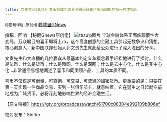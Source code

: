 ```yaml
---
title: 文贵焦点10/20 喜币将成为世界金融回归真正货币职能的唯一性虚拟币
---
```

`秘密翻译组-原创组` [轉載自GNews](https://gnews.org/zh-hans/1606324/)

撰稿：回响 【秘翻Gnews原创组】
![](https://assets.gnews.org/wp-content/uploads/2021/10/WhatsApp-Image-2021-10-20-at-9.22.16-AM.jpeg)ttutu’p图片
全球金融体系正面临颠覆性大变局，万众瞩目的喜币即将上市，这个高度创意的金融工具引起无数争议和猜想。核心创意人，新中国联邦创始人郭文贵先生就此给公众进行了深入浅出的分享。

文贵先生和大直播的几位嘉宾从最基本的定义和概念着手轻松地进行了探讨。什么是法币，什么是货币；什么是暗网，什么是深网；什么是去中心化，什么是非中心化…非常通俗易懂地阐述了喜币和同类项产品、工具的本质不同。

喜币不仅仅是可衡量、可查询、可交易、可流通的加密货币。更重要的是：只要在第一天实现一件商品交易，买到一张俱乐部卡，就意味着，它在诞生之日起就空前地成为广域货币。必将深刻地影响世界的经济金融生活。

【原文链接】https://gtv.org/broadcast/watch/61700c08304e992109b806ef

校对发布：Shifter
